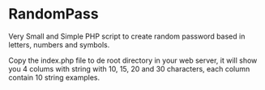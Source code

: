 # RandomPass

Very Small and Simple PHP script to create random password based in letters, numbers and symbols.

Copy the index.php file to de root directory in your web server, it will show you 4 colums with string with 10, 15, 20 and 30 characters, each column contain 10 string examples.